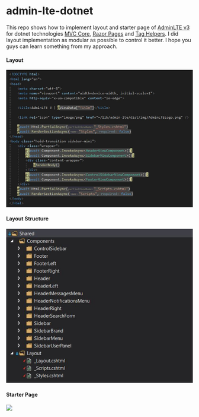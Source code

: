 # admin-lte-dotnet

This repo shows how to implement layout and starter page of [AdminLTE v3](https://github.com/ColorlibHQ/AdminLTE) for dotnet technologies [MVC Core](https://docs.microsoft.com/tr-tr/aspnet/core/mvc), [Razor Pages](https://docs.microsoft.com/tr-tr/aspnet/core/razor-pages) and [Tag Helpers](https://docs.microsoft.com/tr-tr/aspnet/core/mvc/views/tag-helpers). I did layout implementation as modular as possible to control it better. I hope you guys can learn something from my approach. 

#### Layout
![](screenshots/Layout.jpg)

#### Layout Structure
![](screenshots/LayoutStructure.jpg)

#### Starter Page
![](screenshots/StarterPage.jpg)
